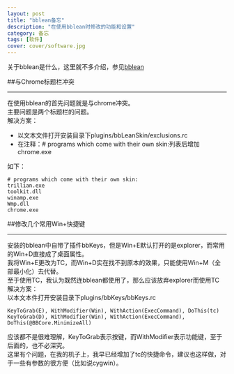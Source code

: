 ```yaml
---
layout: post
title: "bblean备忘"
description: "在使用bblean时修改的功能和设置"
category: 备忘
tags: [软件]
cover: cover/software.jpg
---
```


关于bblean是什么，这里就不多介绍，参见[bblean](http://bb4win.sourceforge.net/bblean/)  

##与Chrome标题栏冲突

---

在使用bblean的首先问题就是与chrome冲突。  
主要问题是两个标题栏的问题。  
解决方案：

* 以文本文件打开安装目录下plugins/bbLeanSkin/exclusions.rc
* 在注释：# programs which come with their own skin:列表后增加chrome.exe

如下：

    # programs which come with their own skin:
    trillian.exe
    toolkit.dll
    winamp.exe
    Wmp.dll
    chrome.exe

##修改几个常用Win+快捷键

---

安装的bblean中自带了插件bbKeys，但是Win+E默认打开的是explorer，而常用的Win+D直接成了桌面属性。  
我将Win+E更改为TC，而Win+D实在找不到原本的效果，只能使用Win+M（全部最小化）去代替。  
至于使用TC，我认为既然连bblean都使用了，那么应该放弃explorer而使用TC  
解决方案：  
以本文本件打开安装目录下plugins/bbKeys/bbKeys.rc

    KeyToGrab(E), WithModifier(Win), WithAction(ExecCommand), DoThis(tc)
    KeyToGrab(D), WithModifier(Win), WithAction(ExecCommand), DoThis(@BBCore.MinimizeAll)

应该都不是很难理解，KeyToGrab表示按键，而WithModifier表示功能键，至于后面的，也不必深究。  
这里有个问题，在我的机子上，我早已经增加了tc的快捷命令，建议也这样做，对于一些有参数的很方便（比如说cygwin）。  
